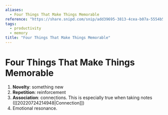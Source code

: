 ```yaml
---
aliases:
  - Four Things That Make Things Memorable
reference: "https://share.snipd.com/snip/add39695-3813-4cea-b07a-5554b52118f1"
tags:
  - productivity
  - memory
title: "Four Things That Make Things Memorable"
---
```

# Four Things That Make Things Memorable

1. **Novelty**: something new
2. **Repetition**: reinforcement
3. **Association**: connections. This is especially true when taking notes ([[20220724214948|Connection]])
4. Emotional resonance.
